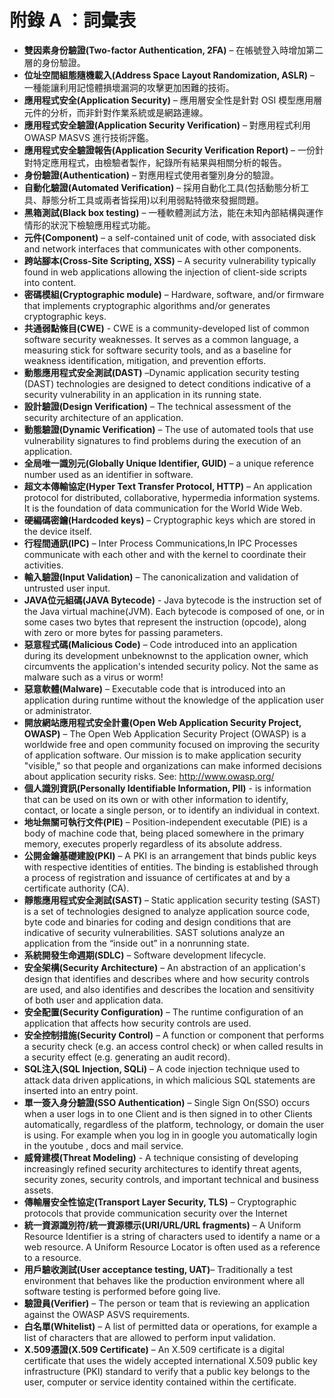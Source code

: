 # 附錄 A ：詞彙表

- **雙因素身份驗證(Two-factor Authentication, 2FA)** – 在帳號登入時增加第二層的身份驗證。
- **位址空間組態隨機載入(Address Space Layout Randomization, ASLR)** – 一種能讓利用記憶體損壞漏洞的攻擊更加困難的技術。
- **應用程式安全(Application Security)** – 應用層安全性是針對 OSI 模型應用層元件的分析，而非針對作業系統或是網路連線。
- **應用程式安全驗證(Application Security Verification)** – 對應用程式利用 OWASP MASVS 進行技術評鑑。
- **應用程式安全驗證報告(Application Security Verification Report)** – 一份針對特定應用程式，由檢驗者製作，紀錄所有結果與相關分析的報告。
- **身份驗證(Authentication)** – 對應用程式使用者鑒別身分的驗證。
- **自動化驗證(Automated Verification)** – 採用自動化工具(包括動態分析工具、靜態分析工具或兩者皆採用)以利用弱點特徵來發掘問題。
- **黑箱測試(Black box testing)** – 一種軟體測試方法，能在未知內部結構與運作情形的狀況下檢驗應用程式功能。
- **元件(Component)** – a self-contained unit of code, with associated disk and network interfaces that communicates with other components.
- **跨站腳本(Cross-Site Scripting, XSS)** – A security vulnerability typically found in web applications allowing the injection of client-side scripts into content.
- **密碼模組(Cryptographic module)** – Hardware, software, and/or firmware that implements cryptographic algorithms and/or generates cryptographic keys.
- **共通弱點條目(CWE)** - CWE is a community-developed list of common software security weaknesses. It serves as a common language, a measuring stick for software security tools, and as a baseline for weakness identification, mitigation, and prevention efforts.
- **動態應用程式安全測試(DAST)** –Dynamic application security testing (DAST) technologies are designed to detect conditions indicative of a security vulnerability in an application in its running state.
- **設計驗證(Design Verification)** – The technical assessment of the security architecture of an application.
- **動態驗證(Dynamic Verification)** – The use of automated tools that use vulnerability signatures to find problems during the execution of an application.
- **全局唯一識別元(Globally Unique Identifier, GUID)** – a unique reference number used as an identifier in software.
- **超文本傳輸協定(Hyper Text Transfer Protocol, HTTP)** – An application protocol for distributed, collaborative, hypermedia information systems. It is the foundation of data communication for the World Wide Web.
- **硬編碼密鑰(Hardcoded keys)** – Cryptographic keys which are stored in the device itself.
- **行程間通訊(IPC)** – Inter Process Communications,In IPC Processes communicate with each other and with the kernel to coordinate their activities.
- **輸入驗證(Input Validation)** – The canonicalization and validation of untrusted user input.
- **JAVA位元組碼(JAVA Bytecode)** - Java bytecode is the instruction set of the Java virtual machine(JVM). Each bytecode is composed of one, or in some cases two bytes that represent the instruction (opcode), along with zero or more bytes for passing parameters.
- **惡意程式碼(Malicious Code)** – Code introduced into an application during its development unbeknownst to the application owner, which circumvents the application's intended security policy. Not the same as malware such as a virus or worm!
- **惡意軟體(Malware)** – Executable code that is introduced into an application during runtime without the knowledge of the application user or administrator.
- **開放網站應用程式安全計畫(Open Web Application Security Project, OWASP)** – The Open Web Application Security Project (OWASP) is a worldwide free and open community focused on improving the security of application software. Our mission is to make application security "visible," so that people and organizations can make informed decisions about application security risks. See: http://www.owasp.org/
- **個人識別資訊(Personally Identifiable Information, PII)** - is information that can be used on its own or with other information to identify, contact, or locate a single person, or to identify an individual in context.
- **地址無關可執行文件(PIE)** – Position-independent executable (PIE) is a body of machine code that, being placed somewhere in the primary memory, executes properly regardless of its absolute address.
- **公開金鑰基礎建設(PKI)** – A PKI is an arrangement that binds public keys with respective identities of entities. The binding is established through a process of registration and issuance of certificates at and by a certificate authority (CA).
- **靜態應用程式安全測試(SAST)** – Static application security testing (SAST) is a set of technologies designed to analyze application source code, byte code and binaries for coding and design conditions that are indicative of security vulnerabilities. SAST solutions analyze an application from the “inside out” in a nonrunning state.
- **系統開發生命週期(SDLC)** – Software development lifecycle.
- **安全架構(Security Architecture)** – An abstraction of an application's design that identifies and describes where and how security controls are used, and also identifies and describes the location and sensitivity of both user and application data.
- **安全配置(Security Configuration)** – The runtime configuration of an application that affects how security controls are used.
- **安全控制措施(Security Control)** – A function or component that performs a security check (e.g. an access control check) or when called results in a security effect (e.g. generating an audit record).
- **SQL注入(SQL Injection, SQLi)** – A code injection technique used to attack data driven applications, in which malicious SQL statements are inserted into an entry point.
- **單一簽入身分驗證(SSO Authentication)** – Single Sign On(SSO) occurs when a user logs in to one Client and is then signed in to other Clients automatically, regardless of the platform, technology, or domain the user is using. For example when you log in in google you automatically login in the youtube , docs and mail service.
- **威脅建模(Threat Modeling)** - A technique consisting of developing increasingly refined security architectures to identify threat agents, security zones, security controls, and important technical and business assets.
- **傳輸層安全性協定(Transport Layer Security, TLS)** – Cryptographic protocols that provide communication security over the Internet
- **統一資源識別符/統一資源標示(URI/URL/URL fragments)** – A Uniform Resource Identifier is a string of characters used to identify a name or a web resource. A Uniform Resource Locator is often used as a reference to a resource.
- **用戶驗收測試(User acceptance testing, UAT)**– Traditionally a test environment that behaves like the production environment where all software testing is performed before going live.
- **驗證員(Verifier)** – The person or team that is reviewing an application against the OWASP ASVS requirements.
- **白名單(Whitelist)** – A list of permitted data or operations, for example a list of characters that are allowed to perform input validation.
- **X.509憑證(X.509 Certificate)** – An X.509 certificate is a digital certificate that uses the widely accepted international X.509 public key infrastructure (PKI) standard to verify that a public key belongs to the user, computer or service identity contained within the certificate.
